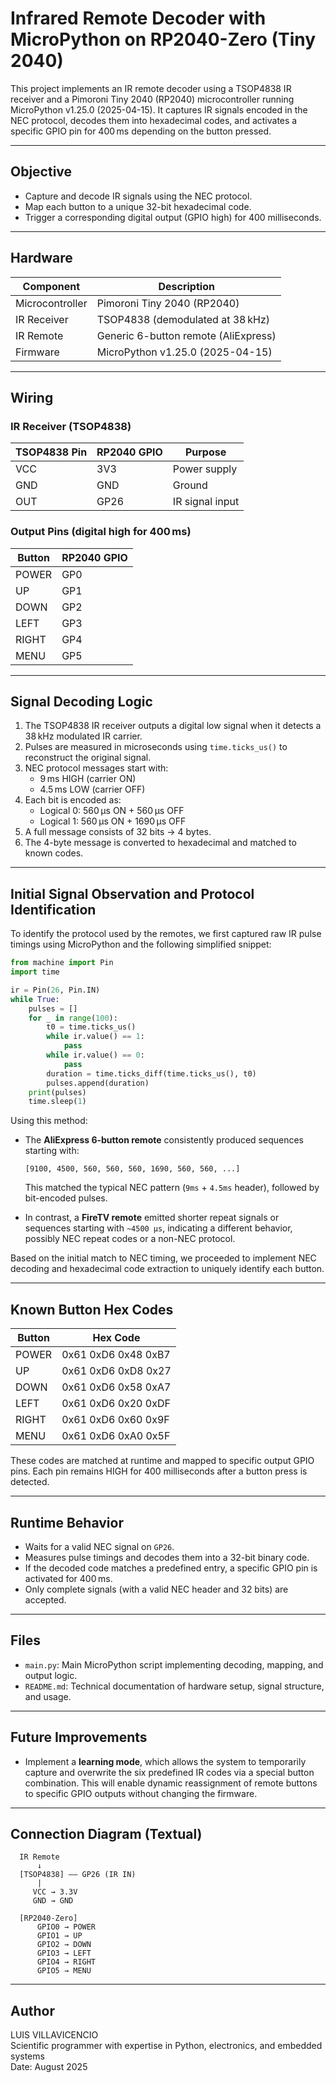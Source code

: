 
# Infrared Remote Decoder with MicroPython on RP2040-Zero (Tiny 2040)

This project implements an IR remote decoder using a TSOP4838 IR receiver and a Pimoroni Tiny 2040 (RP2040) microcontroller running MicroPython v1.25.0 (2025-04-15). It captures IR signals encoded in the NEC protocol, decodes them into hexadecimal codes, and activates a specific GPIO pin for 400 ms depending on the button pressed.

---

## Objective

- Capture and decode IR signals using the NEC protocol.
- Map each button to a unique 32-bit hexadecimal code.
- Trigger a corresponding digital output (GPIO high) for 400 milliseconds.

---

## Hardware

| Component              | Description                         |
|------------------------|-------------------------------------|
| Microcontroller        | Pimoroni Tiny 2040 (RP2040)         |
| IR Receiver            | TSOP4838 (demodulated at 38 kHz)    |
| IR Remote              | Generic 6-button remote (AliExpress)|
| Firmware               | MicroPython v1.25.0 (2025-04-15)    |

---

## Wiring

### IR Receiver (TSOP4838)

| TSOP4838 Pin | RP2040 GPIO | Purpose        |
|--------------|-------------|----------------|
| VCC          | 3V3         | Power supply   |
| GND          | GND         | Ground         |
| OUT          | GP26        | IR signal input|

### Output Pins (digital high for 400 ms)

| Button | RP2040 GPIO |
|--------|-------------|
| POWER  | GP0         |
| UP     | GP1         |
| DOWN   | GP2         |
| LEFT   | GP3         |
| RIGHT  | GP4         |
| MENU   | GP5         |

---

## Signal Decoding Logic

1. The TSOP4838 IR receiver outputs a digital low signal when it detects a 38 kHz modulated IR carrier.
2. Pulses are measured in microseconds using `time.ticks_us()` to reconstruct the original signal.
3. NEC protocol messages start with:
   - 9 ms HIGH (carrier ON)
   - 4.5 ms LOW (carrier OFF)
4. Each bit is encoded as:
   - Logical 0: 560 µs ON + 560 µs OFF
   - Logical 1: 560 µs ON + 1690 µs OFF
5. A full message consists of 32 bits → 4 bytes.
6. The 4-byte message is converted to hexadecimal and matched to known codes.

---

## Initial Signal Observation and Protocol Identification

To identify the protocol used by the remotes, we first captured raw IR pulse timings using MicroPython and the following simplified snippet:

```python
from machine import Pin
import time

ir = Pin(26, Pin.IN)
while True:
    pulses = []
    for _ in range(100):
        t0 = time.ticks_us()
        while ir.value() == 1:
            pass
        while ir.value() == 0:
            pass
        duration = time.ticks_diff(time.ticks_us(), t0)
        pulses.append(duration)
    print(pulses)
    time.sleep(1)
```

Using this method:

- The **AliExpress 6-button remote** consistently produced sequences starting with:
  ```
  [9100, 4500, 560, 560, 560, 1690, 560, 560, ...]
  ```
  This matched the typical NEC pattern (`9ms` + `4.5ms` header), followed by bit-encoded pulses.

- In contrast, a **FireTV remote** emitted shorter repeat signals or sequences starting with `~4500 µs`, indicating a different behavior, possibly NEC repeat codes or a non-NEC protocol.

Based on the initial match to NEC timing, we proceeded to implement NEC decoding and hexadecimal code extraction to uniquely identify each button.

---

## Known Button Hex Codes

| Button | Hex Code            |
|--------|---------------------|
| POWER  | 0x61 0xD6 0x48 0xB7 |
| UP     | 0x61 0xD6 0xD8 0x27 |
| DOWN   | 0x61 0xD6 0x58 0xA7 |
| LEFT   | 0x61 0xD6 0x20 0xDF |
| RIGHT  | 0x61 0xD6 0x60 0x9F |
| MENU   | 0x61 0xD6 0xA0 0x5F |

These codes are matched at runtime and mapped to specific output GPIO pins. Each pin remains HIGH for 400 milliseconds after a button press is detected.

---

## Runtime Behavior

- Waits for a valid NEC signal on `GP26`.
- Measures pulse timings and decodes them into a 32-bit binary code.
- If the decoded code matches a predefined entry, a specific GPIO pin is activated for 400 ms.
- Only complete signals (with a valid NEC header and 32 bits) are accepted.

---

## Files

- `main.py`: Main MicroPython script implementing decoding, mapping, and output logic.
- `README.md`: Technical documentation of hardware setup, signal structure, and usage.

---

## Future Improvements

- Implement a **learning mode**, which allows the system to temporarily capture and overwrite the six predefined IR codes via a special button combination. This will enable dynamic reassignment of remote buttons to specific GPIO outputs without changing the firmware.

---

## Connection Diagram (Textual)

```
  IR Remote
      ↓
  [TSOP4838] —— GP26 (IR IN)
      |
     VCC → 3.3V
     GND → GND

  [RP2040-Zero]
      GPIO0 → POWER
      GPIO1 → UP
      GPIO2 → DOWN
      GPIO3 → LEFT
      GPIO4 → RIGHT
      GPIO5 → MENU
```

---

## Author

LUIS VILLAVICENCIO  
Scientific programmer with expertise in Python, electronics, and embedded systems  
Date: August 2025
